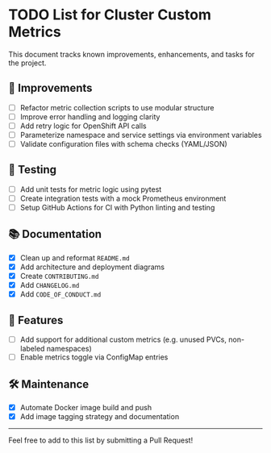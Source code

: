 # TODO List for Cluster Custom Metrics

This document tracks known improvements, enhancements, and tasks for the project.

## 📌 Improvements

* [ ] Refactor metric collection scripts to use modular structure
* [ ] Improve error handling and logging clarity
* [ ] Add retry logic for OpenShift API calls
* [ ] Parameterize namespace and service settings via environment variables
* [ ] Validate configuration files with schema checks (YAML/JSON)

## 🧪 Testing

* [ ] Add unit tests for metric logic using pytest
* [ ] Create integration tests with a mock Prometheus environment
* [ ] Setup GitHub Actions for CI with Python linting and testing

## 📚 Documentation

* [x] Clean up and reformat `README.md`
* [x] Add architecture and deployment diagrams
* [x] Create `CONTRIBUTING.md`
* [x] Add `CHANGELOG.md`
* [x] Add `CODE_OF_CONDUCT.md`

## 🧩 Features

* [ ] Add support for additional custom metrics (e.g. unused PVCs, non-labeled namespaces)
* [ ] Enable metrics toggle via ConfigMap entries

## 🛠️ Maintenance

* [x] Automate Docker image build and push
* [x] Add image tagging strategy and documentation

---

Feel free to add to this list by submitting a Pull Request!

